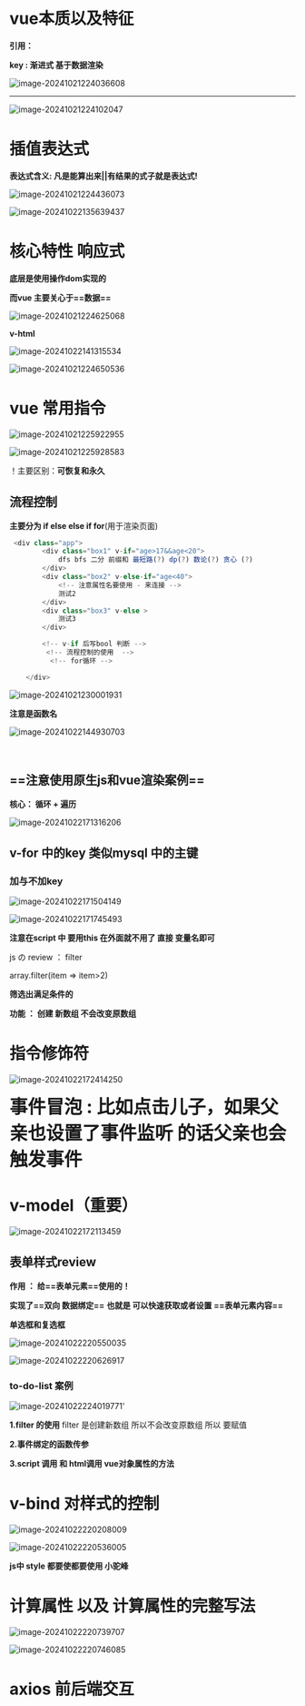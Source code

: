 # vue本质以及特征

**引用： <script src="https://cdn.jsdelivr.net/npm/vue@2/dist/vue.js"></script>**

**key : 渐进式 基于数据渲染**

![image-20241021224036608](https://cdn.jsdelivr.net/gh/kasahuki/os_test@main/img/image-20241021224036608.png)

---



![image-20241021224102047](https://cdn.jsdelivr.net/gh/kasahuki/os_test@main/img/image-20241021224102047.png)

# 插值表达式

**表达式含义: 凡是能算出来||有结果的式子就是表达式!**



![image-20241021224436073](https://cdn.jsdelivr.net/gh/kasahuki/os_test@main/img/image-20241021224436073.png)

![image-20241022135639437](https://cdn.jsdelivr.net/gh/kasahuki/os_test@main/img/image-20241022135639437.png)



# 核心特性 响应式

**底层是使用操作dom实现的**

**而vue 主要关心于==数据==**

![image-20241021224625068](https://cdn.jsdelivr.net/gh/kasahuki/os_test@main/img/image-20241021224625068.png)

**v-html**

![image-20241022141315534](https://cdn.jsdelivr.net/gh/kasahuki/os_test@main/img/image-20241022141315534.png)

![image-20241021224650536](https://cdn.jsdelivr.net/gh/kasahuki/os_test@main/img/image-20241021224650536.png)



# vue 常用指令 

![image-20241021225922955](https://cdn.jsdelivr.net/gh/kasahuki/os_test@main/img/image-20241021225922955.png)



![image-20241021225928583](https://cdn.jsdelivr.net/gh/kasahuki/os_test@main/img/image-20241021225928583.png)

！主要区别：**可恢复和永久**

 ## 流程控制

**主要分为 if else else if for**(用于渲染页面)

 ~~~js
  <div class="app">
         <div class="box1" v-if="age>17&&age<20">
             dfs bfs 二分 前缀和 最短路(?) dp(?) 数论(?) 贪心 (?)
         </div>
         <div class="box2" v-else-if="age<40">
             <!-- 注意属性名要使用 - 来连接 -->
             测试2
         </div>
         <div class="box3" v-else >
             测试3
         </div>
 
         <!-- v-if 后写bool 判断 -->
          <!-- 流程控制的使用  -->
           <!-- for循环 -->
 
     </div>
 ~~~







![image-20241021230001931](https://cdn.jsdelivr.net/gh/kasahuki/os_test@main/img/image-20241021230001931.png)

**注意是函数名** 

![image-20241022144930703](https://cdn.jsdelivr.net/gh/kasahuki/os_test@main/img/image-20241022144930703.png)

​	

## ==注意使用原生js和vue渲染案例== 

**核心： 循环 + 遍历**

![image-20241022171316206](C:/Users/33813/AppData/Roaming/Typora/typora-user-images/image-20241022171316206.png)

## v-for 中的key 类似mysql 中的主键

### 加与不加key

![image-20241022171504149](https://cdn.jsdelivr.net/gh/kasahuki/os_test@main/img/image-20241022171504149.png)

![image-20241022171745493](https://cdn.jsdelivr.net/gh/kasahuki/os_test@main/img/image-20241022171745493.png)

**注意在script 中 要用this 在外面就不用了 直接 变量名即可**



js の review ： filter 

array.filter(item => item>2)

**筛选出满足条件的**

**功能 ： 创建 新数组 不会改变原数组**





# 指令修饰符

![image-20241022172414250](https://cdn.jsdelivr.net/gh/kasahuki/os_test@main/img/image-20241022172414250.png)

**<font size=6>事件冒泡 : 比如点击儿子，如果父亲也设置了事件监听 的话父亲也会触发事件</font>**



# v-model（重要）

![image-20241022172113459](https://cdn.jsdelivr.net/gh/kasahuki/os_test@main/img/image-20241022172113459.png)

## 表单样式review

**作用 ： 给==表单元素==使用的！** 

**实现了==双向 数据绑定==**  **也就是 可以快速获取或者设置   ==表单元素内容==**



**单选框和复选框**

![image-20241022220550035](https://cdn.jsdelivr.net/gh/kasahuki/os_test@main/img/image-20241022220550035.png)

![image-20241022220626917](https://cdn.jsdelivr.net/gh/kasahuki/os_test@main/img/image-20241022220626917.png)

### to-do-list 案例

![image-20241022224019771](https://cdn.jsdelivr.net/gh/kasahuki/os_test@main/img/image-20241022224019771.png)'

**1.filter 的使用** filter 是创建新数组 所以不会改变原数组 所以 要赋值

**2.事件绑定的函数传参** 

**3.script 调用 和 html调用 vue对象属性的方法**



# v-bind 对样式的控制 

![image-20241022220208009](https://cdn.jsdelivr.net/gh/kasahuki/os_test@main/img/image-20241022220208009.png)

![image-20241022220536005](https://cdn.jsdelivr.net/gh/kasahuki/os_test@main/img/image-20241022220536005.png)

**js中 style 都要使都要使用 小驼峰** 

# 计算属性 以及 计算属性的完整写法

![image-20241022220739707](https://cdn.jsdelivr.net/gh/kasahuki/os_test@main/img/image-20241022220739707.png)

![image-20241022220746085](https://cdn.jsdelivr.net/gh/kasahuki/os_test@main/img/image-20241022220746085.png)



# axios 前后端交互

